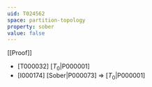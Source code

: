 ```yaml
---
uid: T024562
space: partition-topology
property: sober
value: false
---
```

[[Proof]]

* [T000032] [$T_0$|P000001]
* [I000174] [Sober|P000073] => [$T_0$|P000001]

